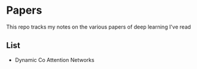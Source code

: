 # Papers

This repo tracks my notes on the various papers of deep learning I've read
## List

* Dynamic Co Attention Networks
